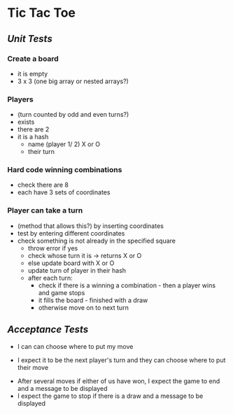 # Tic Tac Toe
## *Unit Tests*
### Create a board

- it is empty
- 3 x 3 (one big array or nested arrays?)

### Players

- (turn counted by odd and even turns?)
- exists
- there are 2
- it is a hash
  - name (player 1/ 2) X or O
  - their turn

### Hard code winning combinations

- check there are 8
- each have 3 sets of coordinates

### Player can take a turn

- (method that allows this?) by inserting coordinates
- test by entering different coordinates
- check something is not already in the specified square
  - throw error if yes
  - check whose turn it is -> returns X or O
  - else update board with X or O
  - update turn of player in their hash
  - after each turn:
    - check if there is a winning a combination - then a player wins and game stops
    - it fills the board - finished with a draw
    - otherwise move on to next turn

## *Acceptance Tests*

- I can can choose where to put my move
<!-- - After my move, I expect to see my symbol on the board -->
- I expect it to be the next player's turn and they can choose where to put their move
<!-- - After their move, I expect to see their symbol on the board too and so on -->
- After several moves if either of us have won, I expect the game to end and a message to be displayed
- I expect the game to stop if there is a draw and a message to be displayed